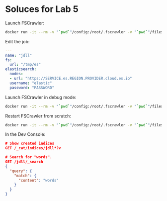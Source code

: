 # Soluces for Lab 5

Launch FSCrawler:

```sh
docker run -it --rm -v "`pwd`"/config:/root/.fscrawler -v "`pwd`"/files:/tmp/es:ro dadoonet/fscrawler fscrawler jdll
```

Edit the job:

```yml
---
name: "jdll"
fs:
  url: "/tmp/es"
elasticsearch:
  nodes:
  - url: "https://SERVICE.es.REGION.PROVIDER.cloud.es.io"
  username: "elastic"
  password: "PASSWORD"
```

Launch FSCrawler in debug mode:

```sh
docker run -it --rm -v "`pwd`"/config:/root/.fscrawler -v "`pwd`"/files:/tmp/es:ro dadoonet/fscrawler fscrawler jdll --debug
```

Restart FSCrawler from scratch:

```sh
docker run -it --rm -v "`pwd`"/config:/root/.fscrawler -v "`pwd`"/files:/tmp/es:ro dadoonet/fscrawler fscrawler jdll --debug --restart
```

In the Dev Console:

```json
# Show created indices
GET /_cat/indices/jdll*?v

# Search for "words".
GET /jdll/_search 
{
  "query": {
    "match": {
      "content": "words"
    }
  }
}
```
